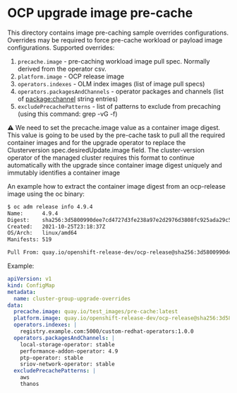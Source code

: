 # OCP upgrade image pre-cache #
This directory contains image pre-caching sample overrides configurations.
Overrides may be required to force pre-cache workload or payload image configurations.
Supported  overrides:
1. `precache.image` - pre-caching workload image pull spec. Normally derived from the operator csv.
2. `platform.image` - OCP release image 
3. `operators.indexes` - OLM index images (list of image pull specs)
4. `operators.packagesAndChannels` - operator packages and channels (list of  <package:channel> string entries)
5. `excludePrecachePatterns` - list of patterns to exclude from precaching (using this command: grep -vG -f)

:warning: We need to set the precache.image value as a container image digest. This value is going to be used by the pre-cache task to pull all the required container images and for the upgrade operator to replace the Clusterversion spec.desiredUpdate.image field. The cluster-version operator of the managed cluster requires this format to continue automatically with the upgrade since container image digest uniquely and immutably identifies a container image

An example how to extract the container image digest from an ocp-release image using the oc binary:

```sh
$ oc adm release info 4.9.4
Name:      4.9.4
Digest:    sha256:3d5800990dee7cd4727d3fe238a97e2d2976d3808fc925ada29c559a47e2e1ef
Created:   2021-10-25T23:18:37Z
OS/Arch:   linux/amd64
Manifests: 519

Pull From: quay.io/openshift-release-dev/ocp-release@sha256:3d5800990dee7cd4727d3fe238a97e2d2976d3808fc925ada29c559a47e2e1ef
```


Example:

```yaml
apiVersion: v1
kind: ConfigMap
metadata:
  name: cluster-group-upgrade-overrides
data:
  precache.image: quay.io/test_images/pre-cache:latest
  platform.image: quay.io/openshift-release-dev/ocp-release@sha256:3d5800990dee7cd4727d3fe238a97e2d2976d3808fc925ada29c559a47e2e1ef
  operators.indexes: |
    registry.example.com:5000/custom-redhat-operators:1.0.0
  operators.packagesAndChannels: |
    local-storage-operator: stable
    performance-addon-operator: 4.9
    ptp-operator: stable
    sriov-network-operator: stable
  excludePrecachePatterns: |
    aws
    thanos
```

